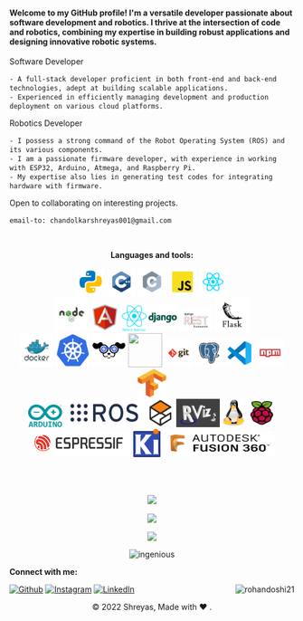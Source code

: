 <p align="justify">
<h4>Welcome to my GitHub profile! I'm a versatile developer passionate about software development and robotics. I thrive at the intersection of code and robotics, combining my expertise in building robust applications and designing innovative robotic systems.</h4>
</p>

Software Developer
```
- A full-stack developer proficient in both front-end and back-end technologies, adept at building scalable applications.
- Experienced in efficiently managing development and production deployment on various cloud platforms.
```
Robotics Developer
```
- I possess a strong command of the Robot Operating System (ROS) and its various components.
- I am a passionate firmware developer, with experience in working with ESP32, Arduino, Atmega, and Raspberry Pi.
- My expertise also lies in generating test codes for integrating hardware with firmware.
```
 <p>Open to collaborating on interesting projects.</p>
 
```
email-to: chandolkarshreyas001@gmail.com
```
<br/>
<p align="center" >
  <b>Languages and tools:</b>
</p>

<p align="center">
	<img src="images/python.svg" width="50" height="50"/>
	<img src="images/c++.svg" width="50" height="50"/>
	<img src="images/c.svg" width="50" height="50"/>
	<img src="images/javascript.svg" width="50" height="50"/>
	<img src="images/react.svg" width="50" height="50"/><br>
	<img src="images/nodejs.svg" width="60" height="60"/>
	<img src="images/angular.svg" width="50" height="50"/>
	<img src="images/reactnative.png" width="45" height="50"/>
	<img src="images/django.svg" width="50" height="50"/>
	<img src="images/drf.png" width="60" height="40"/>
	<img src="images/flask.svg" width="60" height="60"/><br>
	<img src="images/docker.svg" width="60" height="60"/>
	<img src="images/kubernetes.png" width="60" height="60"/>
	<img src="images/k9s.png" width="60" height="60"/>
	<img src="https://imgs.search.brave.com/HIa4PUErJbGS6Hg95jRfAhvujJ4aqwpnNRdga_wCzFk/rs:fit:768:745:1/g:ce/aHR0cDovL2Nsb3Vk/bWFuaWFjLm5ldC93/cC1jb250ZW50L3Vw/bG9hZHMvMjAxNy8x/MC9taW5pa3ViZS1s/b2dvLTc2OHg3NDUu/cG5n" width="60" height="60"/>
	<img src="images/git.svg" width="50" height="50"/>
	<img src="images/postgresql.svg" width="50" height="50"/>
	<img src="images/vscode.svg" width="50" height="50"/>
	<img src="images/npm.svg" width="50" height="50"/>
	<img src="images/tensorflow.png" width="50" height="50"/><br/>
	<img src="images/arduino.png" width="60" height="40"/>
	<img src="images/ros.png" width="141" height="50"/>
  	<img src="images/gazebo.png" width="50" height="50"/>
  	<img src="images/rviz.png" width="77" height="50"/>
  	<img src="images/linux.png" width="41" height="50"/>
  	<img src="images/raspi.png" width="50" height="50"/>
  	<img src="images/esp.png" width="181" height="50"/>
  	<img src="images/kicad.png" width="50" height="50"/>
  	<img src="images/fusion360.png" width="200" height="50"/>
</p>
<br/><br/>

<!-- <div align = "center">

[![trophy](https://github-profile-trophy.vercel.app/?username=Chandolkar001)](https://github.com/ryo-ma/github-profile-trophy)

</div> -->

	



<!-- 
<p align="center">
<table align="center">
  <tr>
 <img align="center" src="https://github-readme-streak-stats.herokuapp.com?user=Chandolkar001&hide_border=true&date_format=M%20j%5B%2C%20Y%5D" alt="My github stats" />
<img align="center" src="https://github-readme-stats.vercel.app/api?username=Chandolkar001&show_icons=true&include_all_commits=true&hide_border=true" alt="My github stats" />
  </tr>
  <tr align="center">
<img align="center" src="https://github-readme-stats.vercel.app/api/top-langs/?username=Chandolkar001&layout=compact&hide_border=true" />
  </tr>
</table>
<p> -->
<!-- <p align="center"><img height="180em" src="https://github-readme-stats.vercel.app/api?username=Chandolkar001&show_icons=true&theme=radical&count_private=true&include_all_commits=true" align = "center"></p> -->


<p align="center"><img height="180em" align="center" src="https://github-readme-stats.vercel.app/api/top-langs/?username=Chandolkar001&show_icons=true&locale=en&layout=compact&theme=radical&hide=html,css,scss,jupyter%20notebook&langs_count=10"/></p>
<p align="center"><img height="180em" align="center" src="https://github-readme-stats.vercel.app/api?username=Chandolkar001&show_icons=true&locale=en&theme=radical&private_count=true"/></p>
<p align="center"><img height="180em" align="center" src="https://github-readme-streak-stats.herokuapp.com?user=Chandolkar001&theme=radical"/></p>
<p align="center"><img height="180em" src="https://github-profile-summary-cards.vercel.app/api/cards/profile-details?username=Chandolkar001&theme=github" alt="ingenious" align = "center"/></p>


<b>Connect with me:</b>

[<img alt="Github" src="https://img.shields.io/badge/GitHub-%2312100E.svg?&style=for-the-badge&logo=Github&logoColor=white" />](https://github.com/Chandolkar001)
[<img alt="Instagram" src="https://img.shields.io/badge/Instagram-E4405F?style=for-the-badge&logo=instagram&logoColor=white" />](https://www.instagram.com/shreyasc_01/)
[<img alt="LinkedIn" src="https://img.shields.io/badge/LinkedIn-0077B5?style=for-the-badge&logo=linkedin&logoColor=white" />](https://www.linkedin.com/in/shreyas-chandolkar-056847214/)
<img align = "right" src="https://komarev.com/ghpvc/?username=Chandolkar001&label=Profile%20views&color=0e75b6&style=flat" alt="rohandoshi21" />
 <br>

<p align="center"> © 2022 Shreyas, Made with ❤️ . </p>



